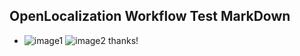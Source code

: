 ## OpenLocalization Workflow Test MarkDown
* ![image1](.\9937b46c-834e-43fd-9aaa-46a15ed6dcb2.PNG)   ![image2](.\f2e2d246-3d1f-4c88-a5cc-0c2c53e537b7.png) 
thanks!